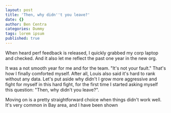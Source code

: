 ```yaml
---
layout: post
title: 'Then, why didn''t you leave?'
date: {}
author: Ben Centra
categories: Dummy
tags: lorem ipsum
published: true
---
```


When heard perf feedback is released, I quickly grabbed my corp laptop and checked. And it also let me reflect the past one year in the new org. 

It was a not smooth year for me and for the team. "It's not your fault." That's how I finally comforted myself. After all, Louis also said it's hard to rank without any data. Let's put aside why didn't I grow more aggressive and fight for myself in this hard fight, for the first time I started asking myself this question: "Then, why didn't you leave?".

Moving on is a pretty straightforward choice when things didn't work well. It's very common in Bay area, and I have been shown
